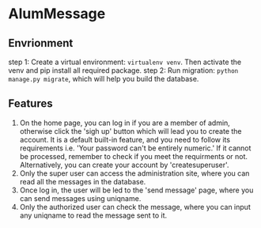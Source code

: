 # AlumMessage
## Envrionment
step 1: Create a virtual environment: `virtualenv venv`. Then activate the venv and pip install all required package.
step 2: Run migration: `python manage.py migrate`, which will help you build the database. 

## Features
1. On the home page, you can log in if you are a member of admin, otherwise click the 'sigh up' button which will lead you to create the account. It is a default  built-in feature, and you need to follow its requirements i.e. 'Your password can't be entirely numeric.' If it cannot be processed, remember to check if you meet the requirments or not. Alternatively, you can create your account by 'createsuperuser'. 
2. Only the super user can access the administration site, where you can read all the messages in the database.
3. Once log in, the user will be led to the 'send message' page, where you can send messages using uniqname.
4. Only the authorized user can check the message, where you can input any uniqname to read the message sent to it.

